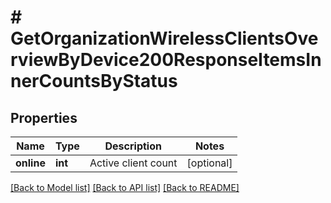 # # GetOrganizationWirelessClientsOverviewByDevice200ResponseItemsInnerCountsByStatus

## Properties

Name | Type | Description | Notes
------------ | ------------- | ------------- | -------------
**online** | **int** | Active client count | [optional]

[[Back to Model list]](../../README.md#models) [[Back to API list]](../../README.md#endpoints) [[Back to README]](../../README.md)
